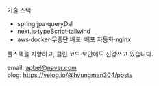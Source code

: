 기술 스택
<ul>
  <li>spring·jpa·queryDsl</li>
  <li>next.js·typeScript·tailwind</li>
  <li>aws·docker·무중단 배포· 배포 자동화·nginx</li>
</ul>

풀스택을 지향하고, 클린 코드·보안에도 신경쓰고 있습니다.  

email: apbel@naver.com  
blog: https://velog.io/@hyungman304/posts  


<!---
- 👋 Hi, I’m @kimtaehyun304
- 👀 I’m interested in ...
- 🌱 I’m currently learning ...
- 💞️ I’m looking to collaborate on ...
- 📫 How to reach me ...
- 😄 Pronouns: ...
- ⚡ Fun fact: ...
kimtaehyun304/kimtaehyun304 is a ✨ special ✨ repository because its `README.md` (this file) appears on your GitHub profile.
You can click the Preview link to take a look at your changes.
--->
